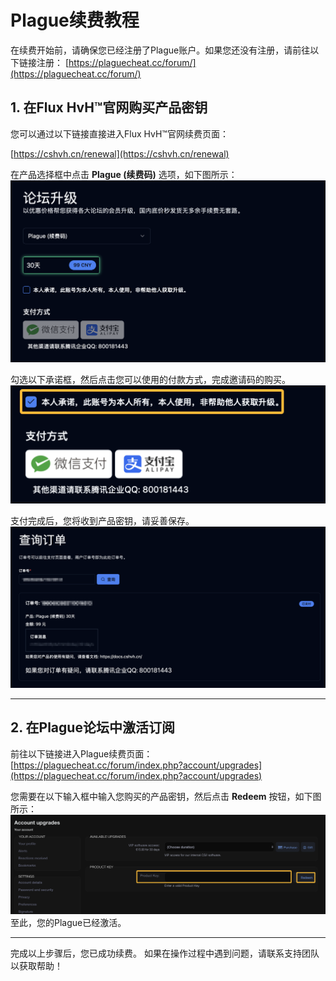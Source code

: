 # Plague续费教程

在续费开始前，请确保您已经注册了Plague账户。如果您还没有注册，请前往以下链接注册：
[https://plaguecheat.cc/forum/](https://plaguecheat.cc/forum/)

## 1. 在Flux HvH™官网购买产品密钥

您可以通过以下链接直接进入Flux HvH™官网续费页面：

[https://cshvh.cn/renewal](https://cshvh.cn/renewal)

在产品选择框中点击 **Plague (续费码)** 选项，如下图所示：
![buy.png](../assets/images/plague/buy.png)

勾选以下承诺框，然后点击您可以使用的付款方式，完成邀请码的购买。
![confirm_buy.png](../assets/images/plague/confirm_buy.png)

支付完成后，您将收到产品密钥，请妥善保存。
![after_buy.png](../assets/images/plague/after_buy.png)

---

## 2. 在Plague论坛中激活订阅

前往以下链接进入Plague续费页面：
[https://plaguecheat.cc/forum/index.php?account/upgrades](https://plaguecheat.cc/forum/index.php?account/upgrades)

您需要在以下输入框中输入您购买的产品密钥，然后点击 **Redeem** 按钮，如下图所示：
![renewal.png](../assets/images/plague/renewal.png)
至此，您的Plague已经激活。

---

完成以上步骤后，您已成功续费。
如果在操作过程中遇到问题，请联系支持团队以获取帮助！